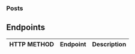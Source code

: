 ### Posts

## Endpoints

| HTTP METHOD | Endpoint | Description |
| ----------- | -------- | ----------- |

